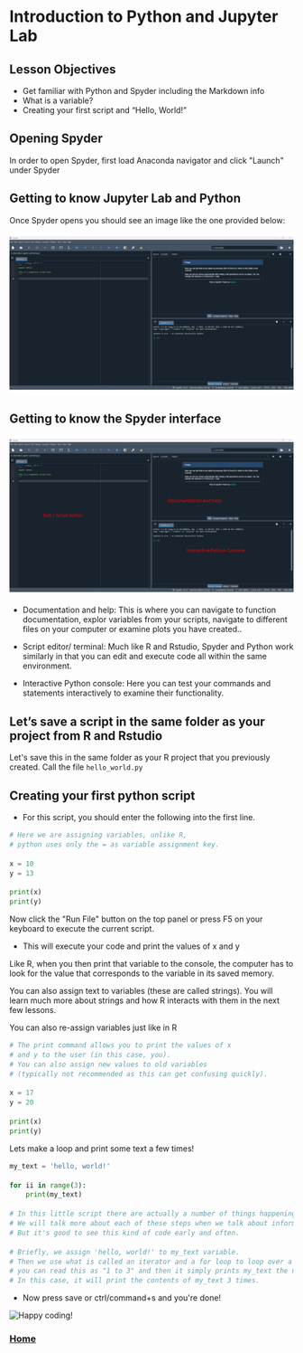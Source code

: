 # Introduction to Python and Jupyter Lab

## Lesson Objectives
* Get familiar with Python and Spyder including the Markdown info
* What is a variable?
* Creating your first script and “Hello, World!”

## Opening Spyder

In order to open Spyder, first load Anaconda navigator and click "Launch" under Spyder



## Getting to know Jupyter Lab and Python

Once Spyder opens you should see an image like the one provided below:


<img src="spyder_interface.png" class="inline"/>


## Getting to know the Spyder interface

<img src="spyder_labeled.png" class="inline"/>



* Documentation and help: This is where you can navigate to function documentation, explor variables from your scripts, navigate to different files on your computer or examine plots you have created..

* Script editor/ terminal: Much like R and Rstudio, Spyder and Python work similarly in that you can edit and execute code all within the same environment.

* Interactive Python console: Here you can test your commands and statements interactively to examine their functionality.

## Let’s save a script in the same folder as your project from R and Rstudio

Let's save this in the same folder as your R project that you previously created. Call the file ```hello_world.py```

## Creating your first python script
* For this script, you should enter the following into the first line.

```python
# Here we are assigning variables, unlike R, 
# python uses only the = as variable assignment key. 

x = 10
y = 13

print(x)
print(y)
```

Now click the "Run File" button on the top panel or press F5 on your keyboard to execute the current script.


* This will execute your code and print the values of x and y

Like R, when you then print that variable to the console, the computer has to look for the value that corresponds to the variable in its saved memory.

You can also assign text to variables (these are called strings). You will learn much more about strings and how R interacts with them in the next few lessons.

You can also re-assign variables just like in R

```python
# The print command allows you to print the values of x 
# and y to the user (in this case, you).
# You can also assign new values to old variables 
# (typically not recommended as this can get confusing quickly).

x = 17
y = 20

print(x)
print(y)
```
Lets make a loop and print some text a few times!

```python
my_text = 'hello, world!'

for ii in range(3):
    print(my_text)

# In this little script there are actually a number of things happening. 
# We will talk more about each of these steps when we talk about information flow. 
# But it's good to see this kind of code early and often.

# Briefly, we assign 'hello, world!' to my_text variable. 
# Then we use what is called an iterator and a for loop to loop over a range of iterators 3 i.e.
# you can read this as "1 to 3" and then it simply prints my_text the number of times the loop iterates. 
# In this case, it will print the contents of my_text 3 times. 
```

* Now press save or ctrl/command+s and you're done!



![Happy coding!](https://media.giphy.com/media/Dh5q0sShxgp13DwrvG/giphy.gif)


### [Home](https://bdeck8317.github.io/compPsy.github.io/)
